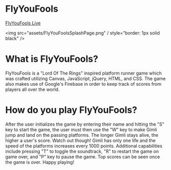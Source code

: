 # FlyYouFools

[FlyYouFools Live](http://johnbaek.life/FlyYouFools)

<img src="assets/FlyYouFoolsSplashPage.png" / style="border: 1px solid black" />

# What is FlyYouFools?
FlyYouFools is a "Lord Of The Rings" inspired platform runner game which was crafted utilizing Canvas, JavaScript, jQuery, HTML, and CSS.
The game also makes use of Google's Firebase in order to keep track of scores from players all over the world.

# How do you play FlyYouFools?

After the user initializes the game by entering their name and hitting the "S" key to start the game, the user must then use the "W" key to make Gimli jump and land on the passing platforms. The longer Gimli stays alive, the higher a user's score. Watch out though! Gimli has only one life and the speed of the platforms increases every 1000 points.
Additional capabilities include pressing "T" to toggle the soundtrack, "R" to restart the game on game over, and "P" key to pause the game.
Top scores can be seen once the game is over. Happy playing!
